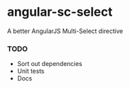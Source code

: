 # angular-sc-select
A better AngularJS Multi-Select directive

### TODO
* Sort out dependencies
* Unit tests
* Docs
